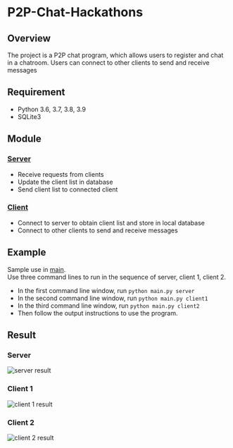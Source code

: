 # P2P-Chat-Hackathons

## Overview
The project is a P2P chat program, which allows users to register and chat in a chatroom. Users can connect to other clients to send and receive messages

## Requirement
* Python 3.6, 3.7, 3.8, 3.9
* SQLite3

## Module
### [Server](./server.py)
* Receive requests from clients
* Update the client list in database
* Send client list to connected client

### [Client](./client.py)
* Connect to server to obtain client list and store in local database
* Connect to other clients to send and receive messages

## Example
Sample use in [main](./main.py). <br>
Use three command lines to run in the sequence of server, client 1, client 2. 
* In the first command line window, run `python main.py server`
* In the second command line window, run `python main.py client1`
* In the third command line window, run `python main.py client2`
* Then follow the output instructions to use the program. 

## Result
### Server
![server result](./img/result_server.png)
### Client 1
![client 1 result](./img/result_client_1.png)
### Client 2
![client 2 result](./img/result_client_2.png)
